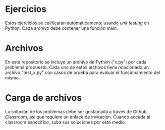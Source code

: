 # Ejercicios 
Estos ejercicios se calificarán automáticamente usando *unit testing* en Python. Cada archivo debe contener una función main.


# Archivos

En este repositorio se incluye un archivo de Python ("x.py") por cada problema propuesto. Cada uno de estos archivos tiene relacionado un archivo "test_x.py" con casos de prueba para evaluar el funcionamiento del mismo. 

# Carga de archivos

La solución de los problemas debe ser gestionada a través de Github Classroom, así que requiere un enlace de invitación. Cuando acceda al classroom específico, suba sus soluciones por este medio. 
